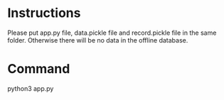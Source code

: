 # Instructions

Please put app.py file, data.pickle file and record.pickle file in the same folder. Otherwise there will be no data in the offline database.

# Command

python3 app.py
